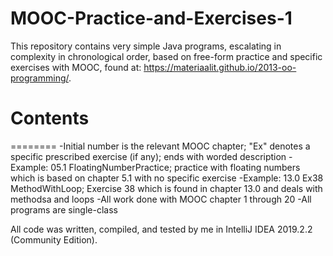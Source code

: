 # MOOC-Practice-and-Exercises-1

This repository contains very simple Java programs, escalating in complexity in chronological order, based on free-form practice and specific exercises with MOOC, found at: https://materiaalit.github.io/2013-oo-programming/.  

# Contents
========
-Initial number is the relevant MOOC chapter; "Ex" denotes a specific prescribed exercise (if any); ends with worded description
    -Example: 05.1 FloatingNumberPractice; practice with floating numbers which is based on chapter 5.1 with no specific exercise
    -Example: 13.0 Ex38 MethodWithLoop; Exercise 38 which is found in chapter 13.0 and deals with methodsa and loops
-All work done with MOOC chapter 1 through 20
-All programs are single-class

All code was written, compiled, and tested by me in IntelliJ IDEA 2019.2.2 (Community Edition).
